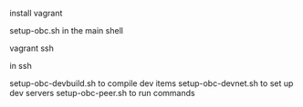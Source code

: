 install vagrant

setup-obc.sh in the main shell

vagrant ssh

in ssh

setup-obc-devbuild.sh to compile dev items
setup-obc-devnet.sh to set up dev servers
setup-obc-peer.sh to run commands


